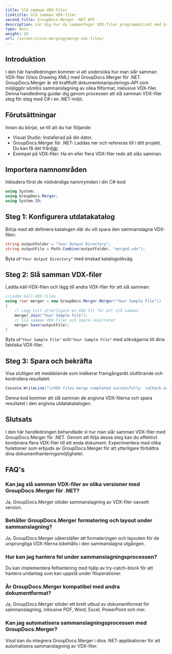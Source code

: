 ```yaml
---
title: Slå samman VDX-filer
linktitle: Slå samman VDX-filer
second_title: GroupDocs.Merger .NET API
description: Lär dig hur du sammanfogar VDX-filer programmatiskt med GroupDocs.Merger för .NET. Denna handledning ger en steg-för-steg-guide.
type: docs
weight: 10
url: /sv/net/visio-merging/merge-vdx-files/
---
```

## Introduktion
I den här handledningen kommer vi att undersöka hur man slår samman VDX-filer (Visio Drawing XML) med GroupDocs.Merger för .NET. GroupDocs.Merger är ett kraftfullt dokumentmanipulerings-API som möjliggör sömlös sammanslagning av olika filformat, inklusive VDX-filer. Denna handledning guidar dig genom processen att slå samman VDX-filer steg för steg med C# i en .NET-miljö.
## Förutsättningar
Innan du börjar, se till att du har följande:
- Visual Studio: Installerad på din dator.
-  GroupDocs.Merger för .NET: Laddas ner och refereras till i ditt projekt. Du kan få det från[här](https://releases.groupdocs.com/merger/net/).
- Exempel på VDX-filer: Ha en eller flera VDX-filer redo att slås samman.

## Importera namnområden
Inkludera först de nödvändiga namnrymden i din C#-kod:
```csharp
using System; 
using GroupDocs.Merger;
using System.IO;
```
## Steg 1: Konfigurera utdatakatalog
Börja med att definiera katalogen där du vill spara den sammanslagna VDX-filen:
```csharp
string outputFolder = "Your Output Directory";
string outputFile = Path.Combine(outputFolder, "merged.vdx");
```
 Byta ut`"Your Output Directory"` med önskad katalogsökväg.
## Steg 2: Slå samman VDX-filer
Ladda käll-VDX-filen och lägg till andra VDX-filer för att slå samman:
```csharp
//Ladda käll-VDX-filen
using (var merger = new GroupDocs.Merger.Merger("Your Sample File"))
{
    // Lägg till ytterligare en VDX-fil för att slå samman
    merger.Join("Your Sample File");
    // Slå samman VDX-filer och spara resultatet
    merger.Save(outputFile);
}
```
 Byta ut`"Your Sample File"` och`"Your Sample File"` med sökvägarna till dina faktiska VDX-filer.
## Steg 3: Spara och bekräfta
Visa slutligen ett meddelande som indikerar framgångsrikt slutförande och kontrollera resultatet:
```csharp
Console.WriteLine("\nVDX files merge completed successfully. \nCheck output in {0}", outputFolder);
```
Denna kod kommer att slå samman de angivna VDX-filerna och spara resultatet i den angivna utdatakatalogen.

## Slutsats
I den här handledningen behandlade vi hur man slår samman VDX-filer med GroupDocs.Merger för .NET. Genom att följa dessa steg kan du effektivt kombinera flera VDX-filer till ett enda dokument. Experimentera med olika funktioner som erbjuds av GroupDocs.Merger för att ytterligare förbättra dina dokumenthanteringsmöjligheter.

## FAQ's
### Kan jag slå samman VDX-filer av olika versioner med GroupDocs.Merger för .NET?
Ja, GroupDocs.Merger stöder sammanslagning av VDX-filer oavsett version.
### Behåller GroupDocs.Merger formatering och layout under sammanslagning?
Ja, GroupDocs.Merger säkerställer att formateringen och layouten för de ursprungliga VDX-filerna bibehålls i den sammanslagna utgången.
### Hur kan jag hantera fel under sammanslagningsprocessen?
Du kan implementera felhantering med hjälp av try-catch-block för att hantera undantag som kan uppstå under filoperationer.
### Är GroupDocs.Merger kompatibel med andra dokumentformat?
Ja, GroupDocs.Merger stöder ett brett utbud av dokumentformat för sammanslagning, inklusive PDF, Word, Excel, PowerPoint och mer.
### Kan jag automatisera sammanslagningsprocessen med GroupDocs.Merger?
Visst kan du integrera GroupDocs.Merger i dina .NET-applikationer för att automatisera sammanslagning av VDX-filer.